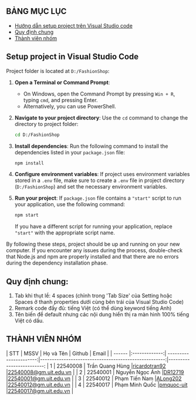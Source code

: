 ## BẢNG MỤC LỤC
* [Hướng dẫn setup project trên Visual Studio code](#SetupProjectinVisualStudioCode)
* [Quy định chung](#quydinhchung)
* [ Thành viên nhóm](#thanhvien)
<!-- * [ ](#giangvien) -->
<!-- * [ Đồ án môn học](#doan) -->

## Setup project in Visual Studio Code
<a name="SetupProjectinVisualStudioCode"></a>
Project folder is located at `D:/FashionShop`:

1. **Open a Terminal or Command Prompt**: 
   - On Windows, open the Command Prompt by pressing `Win + R`, typing `cmd`, and pressing Enter.
   - Alternatively, you can use PowerShell.

2. **Navigate to your project directory**:
   Use the `cd` command to change the directory to project folder:

   ```bash
   cd D:/FashionShop
   ```

3. **Install dependencies**:
   Run the following command to install the dependencies listed in your `package.json` file:

   ```bash
   npm install
   ```

4. **Configure environment variables**:
   If project uses environment variables stored in a `.env` file, make sure to create a `.env` file in project directory (`D:/FashionShop`) and set the necessary environment variables.

5. **Run your project**:
   If `package.json` file contains a `"start"` script to run your application, use the following command:

   ```bash
   npm start
   ```

   If you have a different script for running your application, replace `"start"` with the appropriate script name.

<!-- 6. **Testing**:
   If you want to run tests, execute the test script defined in your `package.json`:

   ```bash
   npm test
   ``` -->

By following these steps, project should be up and running on your new computer. If you encounter any issues during the process, double-check that Node.js and npm are properly installed and that there are no errors during the dependency installation phase.

## Quy định chung:
<a name="quydinhchung"></a>

1. Tab khi thụt lề: 4 spaces (chỉnh trong 'Tab Size' của Setting hoặc Spaces ở thanh properties dưới cùng bên trái của Visual Studio Code)
2. Remark code đầy đủ: tiếng Việt (có thể dùng keyword tiếng Anh)
3. Tên biến để default nhưng các nội dung hiển thị ra màn hình 100% tiếng Việt có dấu.

## THÀNH VIÊN NHÓM
<a name="thanhvien"></a>
| STT    | MSSV          | Họ và Tên              | Github                                               | Email                   |
| ------ |:-------------:| ----------------------:|-----------------------------------------------------:|-------------------------:
| 1      | 22540008      | Trần Quang Hùng        |[ricardotran92](https://github.com/ricardotran92)     |22540008@gm.uit.edu.vn   |
| 2      | 22540001      | Nguyễn Ngọc Ánh        |[DR12719](https://github.com/DR12719)                 |22540001@gm.uit.edu.vn   |
| 3      | 22540012      | Phạm Tiến Nam          |[ALong202](https://github.com/ALong202)               |22540012@gm.uit.edu.vn   |
| 4      | 22540017      | Phạm Minh Quốc         |[pmquoc-uit](https://github.com/pmquoc-uit)           |22540017@gm.uit.edu.vn   |
